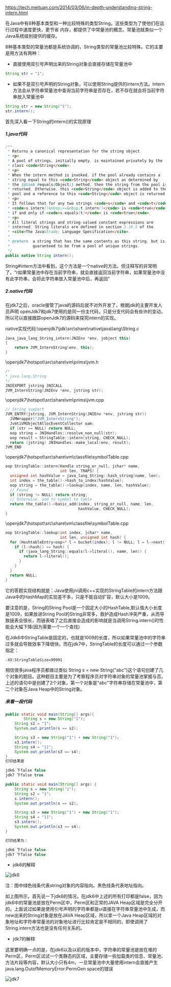 https://tech.meituan.com/2014/03/06/in-depth-understanding-string-intern.html

在Java中有8种基本类型和一种比较特殊的类型String。这些类型为了使他们在运行过程中速度更快，更节省 内存，都提供了中常量池的概念。常量池就类似一个Java系统级别提供的缓存。

8种基本类型的常量池都是系统协调的，String类型的常量池比较特殊，它的主要是用方法有两种：

- 直接使用双引号声明出来的String对象会直接存储在常量池中

```java
String str = "1";
```

- 如果不是双引号声明的String对象，可以使用String提供的intern方法。Intern方法会从字符串常量池中查询当前字符串是否存在，若不存在就会将当前字符串放入常量池中

```java
String str = new String("1");
str.intern();
```



首先深入看一下String的intern()的实现原理

##### 1.java代码

```java
/** 
 * Returns a canonical representation for the string object. 
 * <p> 
 * A pool of strings, initially empty, is maintained privately by the 
 * class <code>String</code>. 
 * <p> 
 * When the intern method is invoked, if the pool already contains a 
 * string equal to this <code>String</code> object as determined by 
 * the {@link #equals(Object)} method, then the string from the pool is 
 * returned. Otherwise, this <code>String</code> object is added to the 
 * pool and a reference to this <code>String</code> object is returned. 
 * <p> 
 * It follows that for any two strings <code>s</code> and <code>t</code>, 
 * <code>s.intern()&nbsp;==&nbsp;t.intern()</code> is <code>true</code> 
 * if and only if <code>s.equals(t)</code> is <code>true</code>. 
 * <p> 
 * All literal strings and string-valued constant expressions are 
 * interned. String literals are defined in section 3.10.5 of the 
 * <cite>The Java&trade; Language Specification</cite>. 
 * 
 * @return  a string that has the same contents as this string, but is 
 *          guaranteed to be from a pool of unique strings. 
 */  
public native String intern(); 
```

String#intern方法中看到，这个方法是一个native的方法，但注释写的非常明了。“r如果常量池中存在当前字符串，就会直接返回当前字符串，如果常量池中没有此字符串，会将此字符串放入常量池中后，再返回”

##### 2.native代码

在jdk7之后，oracle接管了java的源码后就不对外开发了，根据jdk的主要开发人员声明 openJdk7和jdk7使用的是同一份主代码，只是分支代码会有些许的变动，所以可以直接跟踪openJdk7的源码来探究intern的实现。

native实现代码:\openjdk7\jdk\src\share\native\java\lang\String.c

```c++
Java_java_lang_String_intern(JNIEnv *env, jobject this)  
{  
    return JVM_InternString(env, this);  
}  
```

\openjdk7\hotspot\src\share\vm\prims\jvm.h

```c++
/* 
* java.lang.String 
*/  
JNIEXPORT jstring JNICALL  
JVM_InternString(JNIEnv *env, jstring str); 
```

\openjdk7\hotspot\src\share\vm\prims\jvm.cpp

```c++
// String support  
JVM_ENTRY(jstring, JVM_InternString(JNIEnv *env, jstring str))  
  JVMWrapper("JVM_InternString");  
  JvmtiVMObjectAllocEventCollector oam;  
  if (str == NULL) return NULL;  
  oop string = JNIHandles::resolve_non_null(str);  
  oop result = StringTable::intern(string, CHECK_NULL);
  return (jstring) JNIHandles::make_local(env, result);  
JVM_END   
```

\openjdk7\hotspot\src\share\vm\classfile\symbolTable.cpp

```c++
oop StringTable::intern(Handle string_or_null, jchar* name,  
                        int len, TRAPS) {  
  unsigned int hashValue = java_lang_String::hash_string(name, len);  
  int index = the_table()->hash_to_index(hashValue);  
  oop string = the_table()->lookup(index, name, len, hashValue);  
  // Found  
  if (string != NULL) return string;  
  // Otherwise, add to symbol to table  
  return the_table()->basic_add(index, string_or_null, name, len,  
                                hashValue, CHECK_NULL);  
}   
```

\openjdk7\hotspot\src\share\vm\classfile\symbolTable.cpp

```c++
oop StringTable::lookup(int index, jchar* name,  
                        int len, unsigned int hash) {  
  for (HashtableEntry<oop>* l = bucket(index); l != NULL; l = l->next()) {  
    if (l->hash() == hash) {  
      if (java_lang_String::equals(l->literal(), name, len)) {  
        return l->literal();  
      }  
    }  
  }  
  return NULL;  
}  
```

它的答题实现结构就是：Java使用jni调用c++实现的StringTable的intern方法跟Java中的HashMap的实现差不多，只是不能自动扩容，默认大小是1009。

要注意的是，String的String Pool是一个固定大小的HashTable,默认值大小长度是1009，如果放进String Pool的String非常多，救护造成Hash冲突严重，从而导致链表会很长，而链表唱了之后直接会造成的影响就是当调用String.intern()时性能会大幅下降(因为需要一个一个查找)

在Jdk6中StringTable是固定的，也就是1009的长度，所以如果常量池中的字符串过多就会导致效率下降很快，而在jdk7中，StringTable的长度可以通过一个参数指定：

```
-XX:StringTableSize=99991
```



相信很多java程序员都做过类似 String s = new String("abc")这个语句创建了几个对象的题目。这种题目主要是为了考察程序员对字符串对象的常量池掌握与否。上述的语句中是创建了2个对象，第一个对象是"abc"字符串存储在常量池中，第二个对象在Java Heap中的String对象。



##### 来看一段代码

```java
public static void main(String[] args){
		String s = new String("1");
  	String s2 = "1";
  	System.out.println(s == s2);

    String s3 = new String("1") + new String("1");
    s3.intern();
    String s4 = "11";
    System.out.println(s3 == s4);
}
打印结果是

jdk6 下false false
jdk7 下false true
```



```java
public static void main(String[] args) {
    String s = new String("1");
    String s2 = "1";
    s.intern();
    System.out.println(s == s2);

    String s3 = new String("1") + new String("1");
    String s4 = "11";
    s3.intern();
    System.out.println(s3 == s4);
}

打印结果为：

jdk6 下false false
jdk7 下false false
```



- jdk6的解释

![jdk6](https://cdn.jsdelivr.net/gh/houweijia/oss@main/uPic/jdk6.png)

注：图中绿色线条代表string对象的内容指向。黑色线条代表地址指向。

如上图所示，首先说一下jdk6的情况，在jdk6中上述的所有打印都是false，因为jdk6中的常量池是放在Perm区中，Perm区和正常的JAVA Heap区域是完全分开的。上面说过如果是使用引号声明的字符串都是ui直接在字符串常量池中生成，而new出来的String对象是放在JAVA Heap区域，所以拿一个Java Heap区域的对象地址和字符串常量池的对象地址进行比较肯定是不相同的，即使调用了String.intern方法也是没有任何关系的。



- jdk7的解释

这里要明确一点的是，在jdk6以及以前的版本中，字符串的常量池是放在堆的Perm区，Perm区试试一个类静态的区域，主要存储一些加载类的信息、常量池、方法片段等内容，默认大小只有4m，一旦常量池中大量使用intern会直接产生java.lang.OutofMemoryError:PermGen space的错误

![jdk7](https://cdn.jsdelivr.net/gh/houweijia/oss@main/uPic/jdk7.png)
